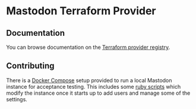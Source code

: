 # Mastodon Terraform Provider

## Documentation

You can browse documentation on the [Terraform provider registry](https://registry.terraform.io/providers/paultyng/mastodon/latest/docs).

## Contributing

There is a [Docker Compose](./docker-compose.yml) setup provided to run a local Mastodon instance for acceptance testing. This includes some [ruby scripts](./acctest.rb) which modify the instance once it starts up to add users and manage some of the settings.

